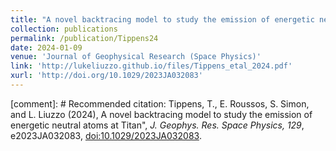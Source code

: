 ```yaml
---
title: "A novel backtracing model to study the emission of energetic neutral atoms at Titan"
collection: publications
permalink: /publication/Tippens24
date: 2024-01-09
venue: 'Journal of Geophysical Research (Space Physics)'
link: 'http://lukeliuzzo.github.io/files/Tippens_etal_2024.pdf'
xurl: 'http://doi.org/10.1029/2023JA032083'
---
```


[comment]: # Recommended citation: Tippens, T., E. Roussos, S. Simon, and L. Liuzzo (2024), A novel backtracing model to study the emission of energetic neutral atoms at Titan", <i>J. Geophys. Res. Space Physics, 129</i>, e2023JA032083, [doi:10.1029/2023JA032083](https://doi.org/10.1029/2023JA032083).

